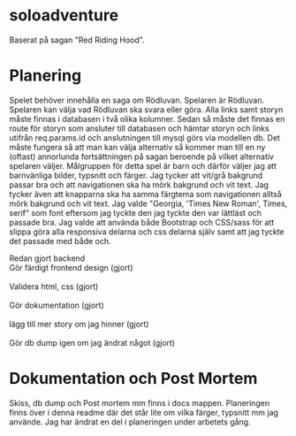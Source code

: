 # soloadventure
Baserat på sagan "Red Riding Hood".

# Planering
Spelet behöver innehålla en saga om Rödluvan. Spelaren är Rödluvan. Spelaren kan välja vad Rödluvan ska svara eller göra. Alla links samt storyn måste finnas i databasen i två olika kolumner. Sedan så måste det finnas en route för storyn som ansluter till databasen och hämtar storyn och links utifrån req.params.id och anslutningen till mysql görs via modellen db. Det måste fungera så att man kan välja alternativ så kommer man till en ny (oftast) annorlunda fortsättningen på sagan beroende på vilket alternativ spelaren väljer. Målgruppen för detta spel är barn och därför väljer jag att barnvänliga bilder, typsnitt och färger.
Jag tycker att vit/grå bakgrund passar bra och att navigationen ska ha mörk bakgrund och vit text. Jag tycker även att knapparna ska ha samma färgtema som navigationen alltså mörk bakgrund och vit text. Jag valde "Georgia, 'Times New Roman', Times, serif" som font eftersom jag tyckte den jag tyckte den var lättläst och passade bra. Jag valde att använda både Bootstrap och CSS/sass för att slippa göra alla responsiva delarna och css delarna själv samt att jag tyckte det passade med både och.

Redan gjort backend
<br>
Gör färdigt frontend design (gjort)
<br />
<br>
Validera html, css (gjort)
<br />
<br>
Gör dokumentation (gjort)
<br/>
<br>
lägg till mer story om jag hinner (gjort)
</br>
<br>
Gör db dump igen om jag ändrat något (gjort)
</br>


# Dokumentation och Post Mortem
Skiss, db dump och Post mortem mm finns i docs mappen. Planeringen finns över i denna readme där det står lite om vilka färger, typsnitt mm jag använde. Jag har ändrat en del i planeringen under arbetets gång.